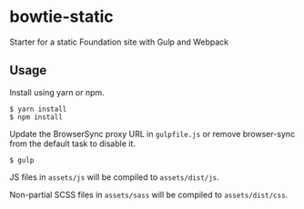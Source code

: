 # bowtie-static
Starter for a static Foundation site with Gulp and Webpack

## Usage

Install using yarn or npm.

```
$ yarn install
$ npm install
```

Update the BrowserSync proxy URL in `gulpfile.js` or remove browser-sync from the default task to disable it.

```
$ gulp
```

JS files in `assets/js` will be compiled to `assets/dist/js`.

Non-partial SCSS files in `assets/sass` will be compiled to `assets/dist/css`.
